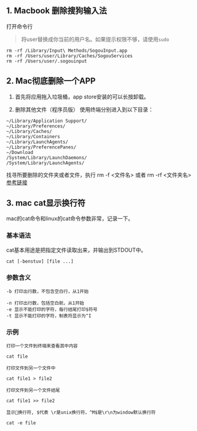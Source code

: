 ## 1. Macbook 删除搜狗输入法

打开命令行
> 将user替换成你当前的用户名。如果提示权限不够，请使用`sudo`
```
rm -rf /Library/Input\ Methods/SogouInput.app
rm -rf /Users/user/Library/Caches/SogouServices
rm -rf /Users/user/.sogouinput
```

## 2. Mac彻底删除一个APP

1. 首先将应用拖入垃圾桶，app store安装的可以长按卸载。

2. 删除其他文件（程序员版）
使用终端分别进入到以下目录：
```
~/Library/Application Support/
~/Library/Preferences/
~/Library/Caches/
~/Library/Containers
~/Library/LaunchAgents/
~/Library/PreferencePanes/
~/Download
/System/Library/LaunchDaemons/
/System/Library/LaunchAgents/
```
找寻所要删除的文件夹或者文件，执行 rm -f <文件名> 或者 rm -rf <文件夹名>
[参考链接](https://www.jianshu.com/p/6728dd12ea71)

## 3. mac cat显示换行符

mac的cat命令和linux的cat命令参数非常，记录一下。

### 基本语法
cat基本用途是把指定文件读取出来，并输出到STDOUT中。
```
cat [-benstuv] [file ...]
```
### 参数含义
```
-b 打印出行数，不包含空白行，从1开始

-n 打印出行数，包括空白航，从1开始
-e 显示不能打印的字符，每行结尾打印$符号
-t 显示不能打印的字符，制表符显示为^I
```
### 示例
```
打印一个文件到终端来查看其中内容

cat file

打印文件到另一个文件中

cat file1 > file2

打印文件到另一个文件结尾

cat file1 >> file2

显示换行符, $代表 \r是unix换行符，^M$是\r\n为window默认换行符

cat -e file
```